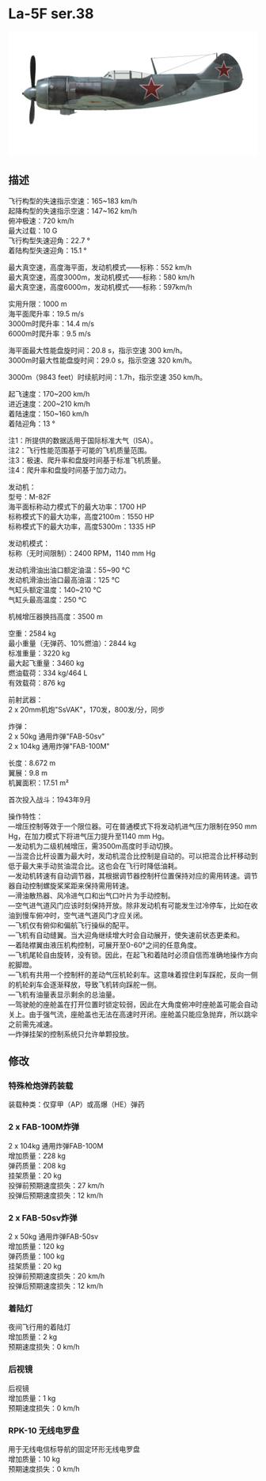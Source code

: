 # La-5F ser.38  
  
![la5s38](../images/la5s38.png)  
  
## 描述  
  
飞行构型的失速指示空速：165~183 km/h  
起降构型的失速指示空速：147~162 km/h  
俯冲极速：720 km/h  
最大过载：10 G  
飞行构型失速迎角：22.7 °  
着陆构型失速迎角：15.1 °  
  
最大真空速，高度海平面，发动机模式——标称：552 km/h  
最大真空速，高度3000m，发动机模式——标称：580 km/h  
最大真空速，高度6000m，发动机模式——标称：597km/h  
  
实用升限：1000 m  
海平面爬升率：19.5 m/s  
3000m时爬升率：14.4 m/s  
6000m时爬升率：9.5 m/s  
  
海平面最大性能盘旋时间：20.8 s，指示空速 300 km/h。  
3000m时最大性能盘旋时间：29.0 s，指示空速 320 km/h。  
  
3000m（9843 feet）时续航时间：1.7h，指示空速 350 km/h。  
  
起飞速度：170~200 km/h  
进近速度：200~210 km/h  
着陆速度：150~160 km/h  
着陆迎角：13 °  
  
注1：所提供的数据适用于国际标准大气（ISA）。  
注2：飞行性能范围基于可能的飞机质量范围。  
注3：极速、爬升率和盘旋时间基于标准飞机质量。  
注4：爬升率和盘旋时间基于加力动力。  
  
发动机：  
型号：M-82F  
海平面标称动力模式下的最大功率：1700 HP  
标称模式下的最大功率，高度2100m：1550 HP  
标称模式下的最大功率，高度5300m：1335 HP  
  
发动机模式：  
标称（无时间限制）：2400 RPM，1140 mm Hg  
  
发动机滑油出油口额定油温：55~90 °C  
发动机滑油出油口最高油温：125 °C  
气缸头额定温度：140~210 °C  
气缸头最高温度：250 °C  
  
机械增压器换挡高度：3500 m  
  
空重：2584 kg  
最小重量（无弹药、10%燃油）：2844 kg  
标准重量：3220 kg  
最大起飞重量：3460 kg  
燃油载荷：334 kg/464 L  
有效载荷：876 kg  
  
前射武器：  
2 x 20mm机炮"SsVAK"，170发，800发/分，同步  
  
炸弹：  
2 x 50kg 通用炸弹"FAB-50sv"  
2 x 104kg 通用炸弹"FAB-100M"  
  
长度：8.672 m  
翼展：9.8 m  
机翼面积：17.51 m²  
  
首次投入战斗：1943年9月  
  
操作特性：  
—增压控制等效于一个限位器。可在普通模式下将发动机进气压力限制在950 mm Hg，在加力模式下将进气压力提升至1140 mm Hg。  
—发动机为二级机械增压，需3500m高度时手动切换。  
—当混合比杆设置为最大时，发动机混合比控制是自动的。可以把混合比杆移动到低于最大来手动贫油混合比。这也会在飞行时降低油耗。  
—发动机转速有自动调节器，其根据调节器控制杆位置保持对应的需用转速。调节器自动控制螺旋桨桨距来保持需用转速。  
—滑油散热器、风冷进气口和出气口叶片为手动控制。  
—空气进气道风门应该时刻保持开放。除非发动机有可能发生过冷停车，比如在收油到慢车俯冲时，空气进气道风门才应关闭。  
—飞机仅有俯仰和偏航飞行操纵的配平。  
—飞机有自动缝翼。当大迎角继续增大时会自动展开，使失速前状态更柔和。  
—着陆襟翼由液压机构控制，可展开至0-60°之间的任意角度。  
—飞机尾轮自由旋转，没有锁。因此，在起飞和着陆时必须自信而准确地操作方向舵脚蹬。  
—飞机有共用一个控制杆的差动气压机轮刹车。这意味着捏住刹车踩舵，反向一侧的机轮刹车会逐渐释放，导致飞机转向踩舵一侧。  
—飞机有油量表显示剩余的总油量。  
—驾驶舱的座舱盖在打开位置时锁定较弱，因此在大角度俯冲时座舱盖可能会自动关上。由于强气流，座舱盖也无法在高速时开闭。座舱盖只能应急抛弃，所以跳伞之前需先减速。  
—炸弹挂架的控制系统只允许单颗投放。  
  
## 修改  
  
  
### 特殊枪炮弹药装载  
  
装载种类：仅穿甲（AP）或高爆（HE）弹药  
  
### 2 x FAB-100M炸弹  
  
2 x 104kg 通用炸弹FAB-100M  
增加质量：228 kg  
弹药质量：208 kg  
挂架质量：20 kg  
投弹前预期速度损失：27 km/h  
投弹后预期速度损失：12 km/h  
  
### 2 x FAB-50sv炸弹  
  
2 x 50kg 通用炸弹FAB-50sv  
增加质量：120 kg  
弹药质量：100 kg  
挂架质量：20 kg  
投弹前预期速度损失：20 km/h  
投弹后预期速度损失：12 km/h  
  
### 着陆灯  
  
夜间飞行用的着陆灯  
增加质量：2 kg  
预期速度损失：0 km/h  
  
### 后视镜  
  
后视镜  
增加质量：1 kg  
预期速度损失：0 km/h  
  
### RPK-10 无线电罗盘  
  
用于无线电信标导航的固定环形无线电罗盘  
增加质量：10 kg  
预期速度损失：0 km/h  
